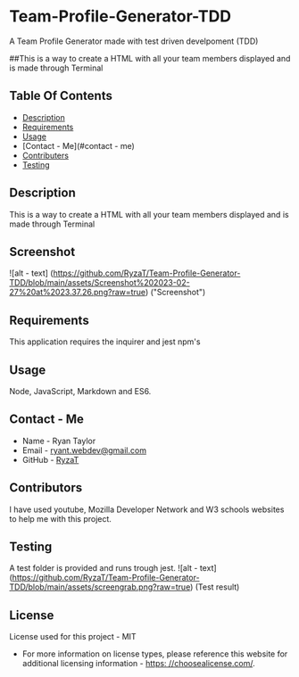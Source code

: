# Team-Profile-Generator-TDD
A Team Profile Generator made with test driven develpoment (TDD)

##This is a way to create a HTML with all your team members displayed and is made through Terminal


## Table Of Contents
  * [Description](#description)
  * [Requirements](#require)
  * [Usage](#usage)
  * [Contact - Me](#contact - me)
  * [Contributers](#contributors)
  * [Testing](#test)


## Description
This is a way to create a HTML with all your team members displayed and is made through Terminal

## Screenshot
![alt - text] (https://github.com/RyzaT/Team-Profile-Generator-TDD/blob/main/assets/Screenshot%202023-02-27%20at%2023.37.26.png?raw=true) ("Screenshot")

## Requirements
This application requires the inquirer and jest npm's

## Usage
Node, JavaScript, Markdown and ES6.

## Contact - Me
* Name - Ryan Taylor
* Email - ryant.webdev@gmail.com
* GitHub - [RyzaT](https://github.com/RyzaT/)

## Contributors
I have used youtube, Mozilla Developer Network and W3 schools websites to help me with this project.

## Testing
A test folder is provided and runs trough jest.
![alt - text] (https://github.com/RyzaT/Team-Profile-Generator-TDD/blob/main/assets/screengrab.png?raw=true) (Test result)


## License
  License used for this project - MIT
  * For more information on license types, please reference this website
for additional licensing information - [https: //choosealicense.com/](https://choosealicense.com/).
  